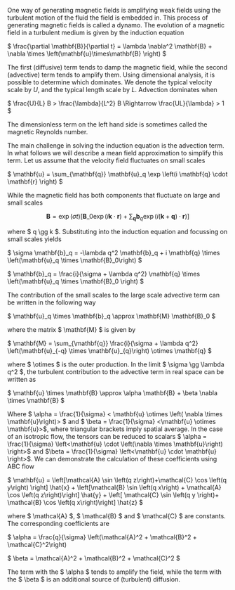 One way of generating magnetic fields is amplifying weak fields using the turbulent motion of the fluid the field is embedded in. This process of generating magnetic fields is called a dynamo.
The evolution of a magnetic field in a turbulent medium is given by the induction equation 

$ \frac{\partial \mathbf{B}}{\partial t} = \lambda \nabla^2 \mathbf{B} + \nabla \times \left(\mathbf{u}\times\mathbf{B} \right) $

The first (diffusive) term tends to damp the magnetic field, while the second (advective) term tends to amplify them. Using dimensional analysis, it is possible to determine which dominates. We denote the typical velocity scale by $U$, and the typical length scale by $L$. Advection dominates when

$ \frac{U}{L} B > \frac{\lambda}{L^2} B \Rightarrow \frac{UL}{\lambda} > 1 $

The dimensionless term on the left hand side is sometimes called the magnetic Reynolds number.

The main challenge in solving the induction equation is the advection term. In what follows we will describe a mean field approximation to simplify this term. Let us assume that the velocity field fluctuates on small scales

$ \mathbf{u} = \sum_{\mathbf{q}} \mathbf{u}_q \exp \left(i \mathbf{q} \cdot \mathbf{r} \right) $

While the magnetic field has both components that fluctuate on large and small scales

$$\mathbf{B} = \exp \left(\sigma t\right) \left[\mathbf{B}\_0 \exp \left(i \mathbf{k} \cdot \mathbf{r} \right) + \sum_{\mathbf{q}} \mathbf{b}_q \exp \left(i \left(\mathbf{k} + \mathbf{q}\right) \cdot \mathbf{r}\right)\right] $$

where $ q \gg k $. Substituting into the induction equation and focussing on small scales yields

$ \sigma \mathbf{b}_q = -\lambda q^2 \mathbf{b}_q + i \mathbf{q} \times \left(\mathbf{u}_q \times \mathbf{B}_0\right) $

$ \mathbf{b}_q = \frac{i}{\sigma + \lambda q^2} \mathbf{q} \times \left(\mathbf{u}_q \times \mathbf{B}_0 \right) $

The contribution of the small scales to the large scale advective term can be written in the following way

$ \mathbf{u}_q \times \mathbf{b}_q \approx \mathbf{M} \mathbf{B}_0 $

where the matrix $ \mathbf{M} $ is given by

$ \mathbf{M} = \sum_{\mathbf{q}} \frac{i}{\sigma + \lambda q^2} \left(\mathbf{u}\_{-q} \times \mathbf{u}\_{q}\right) \otimes \mathbf{q} $

where $ \otimes $ is the outer production. In the limit $ \sigma \gg \lambda q^2 $, the turbulent contribution to the advective term in real space can be written as

$ \mathbf{u} \times \mathbf{B} \approx \alpha \mathbf{B} + \beta \nabla \times \mathbf{B} $

Where $ \alpha = \frac{1}{\sigma} < \mathbf{u} \otimes \left( \nabla \times \mathbf{u}\right)> $ and $ \beta = \frac{1}{\sigma} <\mathbf{u} \otimes \mathbf{u}>$, where triangular brackets imply spatial average. In the case of an isotropic flow, the tensors can be reduced to scalars $ \alpha = \frac{1}{\sigma} \left<\mathbf{u} \cdot \left(\nabla \times \mathbf{u}\right) \right>$ and $\beta = \frac{1}{\sigma} \left<\mathbf{u} \cdot \mathbf{u} \right>$.
We can demonstrate the calculation of these coefficients using ABC flow

$ \mathbf{u} = \left[\mathcal{A} \sin \left(q z\right)+\mathcal{C} \cos \left(q y\right) \right] \hat{x} + \left[\mathcal{B} \sin \left(q x\right) + \mathcal{A} \cos \left(q z\right)\right] \hat{y} + \left[ \mathcal{C} \sin \left(q y \right)+ \mathcal{B} \cos \left(q x\right)\right] \hat{z} $

where $ \mathcal{A} $, $ \mathcal{B} $ and $ \mathcal{C} $ are constants. The corresponding coefficients are

$ \alpha = \frac{q}{\sigma} \left(\mathcal{A}^2 + \mathcal{B}^2 + \mathcal{C}^2\right)

$ \beta = \mathcal{A}^2 + \mathcal{B}^2 + \mathcal{C}^2 $

The term with the $ \alpha $ tends to amplify the field, while the term with the $ \beta $ is an additional source of (turbulent) diffusion.

